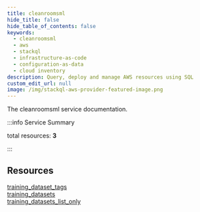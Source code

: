 ```yaml
---
title: cleanroomsml
hide_title: false
hide_table_of_contents: false
keywords:
  - cleanroomsml
  - aws
  - stackql
  - infrastructure-as-code
  - configuration-as-data
  - cloud inventory
description: Query, deploy and manage AWS resources using SQL
custom_edit_url: null
image: /img/stackql-aws-provider-featured-image.png
---
```


The cleanroomsml service documentation.

:::info Service Summary

<div class="row">
<div class="providerDocColumn">
<span>total resources:&nbsp;<b>3</b></span><br />
</div>
</div>

:::

## Resources
<div class="row">
<div class="providerDocColumn">
<a href="/services/cleanroomsml/training_dataset_tags/">training_dataset_tags</a><br />
<a href="/services/cleanroomsml/training_datasets/">training_datasets</a>
</div>
<div class="providerDocColumn">
<a href="/services/cleanroomsml/training_datasets_list_only/">training_datasets_list_only</a>
</div>
</div>